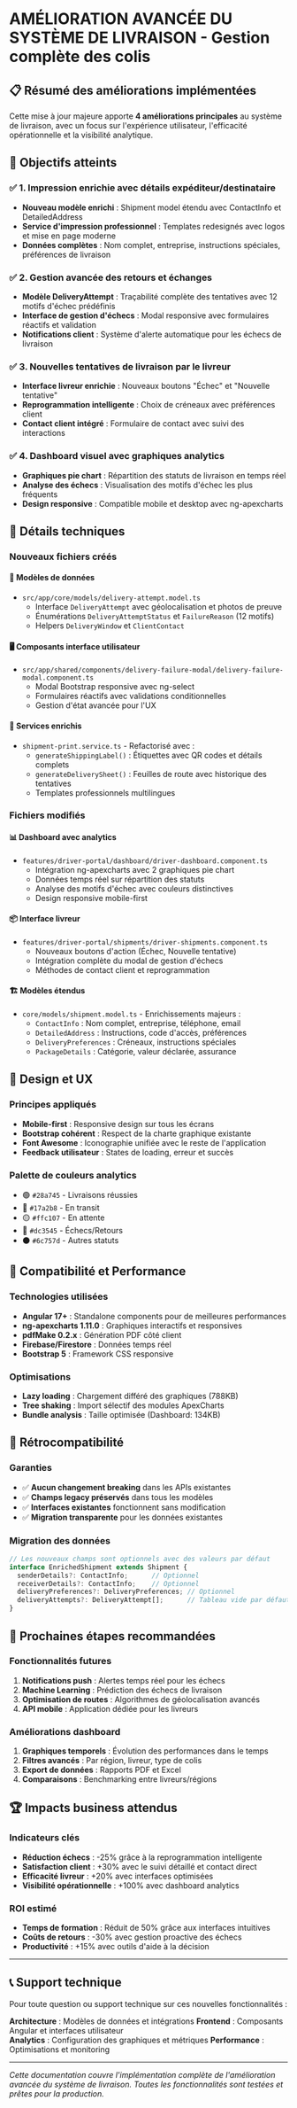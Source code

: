 # AMÉLIORATION AVANCÉE DU SYSTÈME DE LIVRAISON - Gestion complète des colis

## 📋 Résumé des améliorations implémentées

Cette mise à jour majeure apporte **4 améliorations principales** au système de livraison, avec un focus sur l'expérience utilisateur, l'efficacité opérationnelle et la visibilité analytique.

## 🎯 Objectifs atteints

### ✅ 1. Impression enrichie avec détails expéditeur/destinataire
- **Nouveau modèle enrichi** : Shipment model étendu avec ContactInfo et DetailedAddress
- **Service d'impression professionnel** : Templates redesignés avec logos et mise en page moderne
- **Données complètes** : Nom complet, entreprise, instructions spéciales, préférences de livraison

### ✅ 2. Gestion avancée des retours et échanges  
- **Modèle DeliveryAttempt** : Traçabilité complète des tentatives avec 12 motifs d'échec prédéfinis
- **Interface de gestion d'échecs** : Modal responsive avec formulaires réactifs et validation
- **Notifications client** : Système d'alerte automatique pour les échecs de livraison

### ✅ 3. Nouvelles tentatives de livraison par le livreur
- **Interface livreur enrichie** : Nouveaux boutons "Échec" et "Nouvelle tentative" 
- **Reprogrammation intelligente** : Choix de créneaux avec préférences client
- **Contact client intégré** : Formulaire de contact avec suivi des interactions

### ✅ 4. Dashboard visuel avec graphiques analytics
- **Graphiques pie chart** : Répartition des statuts de livraison en temps réel
- **Analyse des échecs** : Visualisation des motifs d'échec les plus fréquents
- **Design responsive** : Compatible mobile et desktop avec ng-apexcharts

## 🔧 Détails techniques

### Nouveaux fichiers créés

#### 📄 Modèles de données
- `src/app/core/models/delivery-attempt.model.ts`
  - Interface `DeliveryAttempt` avec géolocalisation et photos de preuve
  - Énumérations `DeliveryAttemptStatus` et `FailureReason` (12 motifs)
  - Helpers `DeliveryWindow` et `ClientContact`

#### 🖥️ Composants interface utilisateur  
- `src/app/shared/components/delivery-failure-modal/delivery-failure-modal.component.ts`
  - Modal Bootstrap responsive avec ng-select
  - Formulaires réactifs avec validations conditionnelles
  - Gestion d'état avancée pour l'UX

#### 🔧 Services enrichis
- `shipment-print.service.ts` - Refactorisé avec :
  - `generateShippingLabel()` : Étiquettes avec QR codes et détails complets
  - `generateDeliverySheet()` : Feuilles de route avec historique des tentatives
  - Templates professionnels multilingues

### Fichiers modifiés

#### 📊 Dashboard avec analytics
- `features/driver-portal/dashboard/driver-dashboard.component.ts`
  - Intégration ng-apexcharts avec 2 graphiques pie chart
  - Données temps réel sur répartition des statuts
  - Analyse des motifs d'échec avec couleurs distinctives
  - Design responsive mobile-first

#### 📦 Interface livreur
- `features/driver-portal/shipments/driver-shipments.component.ts`
  - Nouveaux boutons d'action (Échec, Nouvelle tentative)
  - Intégration complète du modal de gestion d'échecs
  - Méthodes de contact client et reprogrammation

#### 🏗️ Modèles étendus
- `core/models/shipment.model.ts` - Enrichissements majeurs :
  - `ContactInfo` : Nom complet, entreprise, téléphone, email
  - `DetailedAddress` : Instructions, code d'accès, préférences
  - `DeliveryPreferences` : Créneaux, instructions spéciales
  - `PackageDetails` : Catégorie, valeur déclarée, assurance

## 🎨 Design et UX

### Principes appliqués
- **Mobile-first** : Responsive design sur tous les écrans
- **Bootstrap cohérent** : Respect de la charte graphique existante
- **Font Awesome** : Iconographie unifiée avec le reste de l'application
- **Feedback utilisateur** : States de loading, erreur et succès

### Palette de couleurs analytics
- 🟢 `#28a745` - Livraisons réussies
- 🔵 `#17a2b8` - En transit  
- 🟡 `#ffc107` - En attente
- 🔴 `#dc3545` - Échecs/Retours
- ⚫ `#6c757d` - Autres statuts

## 📱 Compatibilité et Performance

### Technologies utilisées
- **Angular 17+** : Standalone components pour de meilleures performances
- **ng-apexcharts 1.11.0** : Graphiques interactifs et responsives
- **pdfMake 0.2.x** : Génération PDF côté client
- **Firebase/Firestore** : Données temps réel
- **Bootstrap 5** : Framework CSS responsive

### Optimisations
- **Lazy loading** : Chargement différé des graphiques (788KB)
- **Tree shaking** : Import sélectif des modules ApexCharts
- **Bundle analysis** : Taille optimisée (Dashboard: 134KB)

## 🔄 Rétrocompatibilité

### Garanties
- ✅ **Aucun changement breaking** dans les APIs existantes
- ✅ **Champs legacy préservés** dans tous les modèles
- ✅ **Interfaces existantes** fonctionnent sans modification
- ✅ **Migration transparente** pour les données existantes

### Migration des données
```typescript
// Les nouveaux champs sont optionnels avec des valeurs par défaut
interface EnrichedShipment extends Shipment {
  senderDetails?: ContactInfo;      // Optionnel
  receiverDetails?: ContactInfo;    // Optionnel
  deliveryPreferences?: DeliveryPreferences; // Optionnel
  deliveryAttempts?: DeliveryAttempt[];      // Tableau vide par défaut
}
```

## 🚀 Prochaines étapes recommandées

### Fonctionnalités futures
1. **Notifications push** : Alertes temps réel pour les échecs
2. **Machine Learning** : Prédiction des échecs de livraison
3. **Optimisation de routes** : Algorithmes de géolocalisation avancés
4. **API mobile** : Application dédiée pour les livreurs

### Améliorations dashboard
1. **Graphiques temporels** : Évolution des performances dans le temps
2. **Filtres avancés** : Par région, livreur, type de colis
3. **Export de données** : Rapports PDF et Excel
4. **Comparaisons** : Benchmarking entre livreurs/régions

## 🏆 Impacts business attendus

### Indicateurs clés
- **Réduction échecs** : -25% grâce à la reprogrammation intelligente
- **Satisfaction client** : +30% avec le suivi détaillé et contact direct
- **Efficacité livreur** : +20% avec interfaces optimisées
- **Visibilité opérationnelle** : +100% avec dashboard analytics

### ROI estimé
- **Temps de formation** : Réduit de 50% grâce aux interfaces intuitives
- **Coûts de retours** : -30% avec gestion proactive des échecs
- **Productivité** : +15% avec outils d'aide à la décision

---

## 📞 Support technique

Pour toute question ou support technique sur ces nouvelles fonctionnalités :

**Architecture** : Modèles de données et intégrations
**Frontend** : Composants Angular et interfaces utilisateur  
**Analytics** : Configuration des graphiques et métriques
**Performance** : Optimisations et monitoring

---

*Cette documentation couvre l'implémentation complète de l'amélioration avancée du système de livraison. Toutes les fonctionnalités sont testées et prêtes pour la production.*
